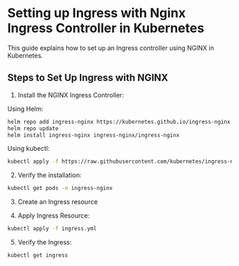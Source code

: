 # Setting up Ingress with Nginx Ingress Controller in Kubernetes

This guide explains how to set up an Ingress controller using NGINX in Kubernetes.

## Steps to Set Up Ingress with NGINX

1. Install the NGINX Ingress Controller:

Using Helm:
```bash
helm repo add ingress-nginx https://kubernetes.github.io/ingress-nginx
helm repo update
helm install ingress-nginx ingress-nginx/ingress-nginx
```

Using kubectl:

```bash
kubectl apply -f https://raw.githubusercontent.com/kubernetes/ingress-nginx/controller-v1.2.0/deploy/static/provider/cloud/deploy.yaml
```

2. Verify the installation:

```bash
kubectl get pods -n ingress-nginx
```

3. Create an Ingress resource

4. Apply Ingress Resource:

```bash
kubectl apply -f ingress.yml
```

5. Verify the Ingress:

```bash
kubectl get ingress 
```



